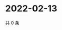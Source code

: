# 2022-02-13

共 0 条

<!-- BEGIN WEIBO -->
<!-- 最后更新时间 Sun Feb 13 2022 05:09:00 GMT+0800 (China Standard Time) -->

<!-- END WEIBO -->
